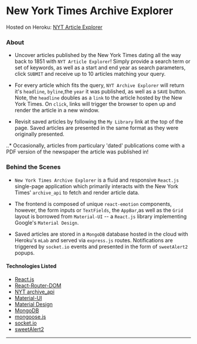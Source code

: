 # New York Times Archive Explorer

Hosted on Heroku: [NYT Article Explorer](https://quiet-island-12161.herokuapp.com/)

### About

* Uncover articles published by the New York Times dating all the way back to 1851 with `NYT Article Explorer`! Simply provide a search term or set of keywords, as well as a start and end year as search parameters, click `SUBMIT` and receive up to 10 articles matching your query. 

* For every article which fits the query, `NYT Archive Explorer` will return it's `headline`, `byline`,the `year` it was published, as well as a `SAVE` button. Note, the `headline` doubles as a `link` to the article hosted by the New York Times. On `click`, links will trigger the browser to open up and render the article in a new window.

* Revisit saved articles by following the `My Library` link at the top of the page. Saved articles are presented in the same format as they were originally presented.

..* Occasionally, articles from particulary 'dated' publications come with a PDF version of the newspaper the article was published in! 

### Behind the Scenes

* `New York Times Archive Explorer` is a fluid and responsive `React.js` single-page application which primarily interacts with the New York Times' `archive_api` to fetch and render article data. 

* The frontend is composed of unique `react-emotion` components, however, the form inputs or `TextFields`, the `AppBar`,as well as the `Grid` layout is borrowed from `Material-UI` -- a `React.js` library implementing Google's `Material Design`. 

* Saved articles are stored in a `MongoDB` database hosted in the cloud with Heroku's `mLab` and served via `express.js` routes. Notifications are triggered by `socket.io` events and presented in the form of `sweetAlert2` popups.

#### Technologies Listed

* [React.js](https://reactjs.org/)
* [React-Router-DOM](https://www.npmjs.com/package/react-router-dom)
* [NYT archive_api](https://developer.nytimes.com/)
* [Material-UI](https://material-ui.com/)
* [Material Design](https://material.io/design/)
* [MongoDB](https://www.mongodb.com)
* [mongoose.js](https://mongoosejs.com/)
* [socket.io](https://socket.io/)
* [sweetAlert2](https://sweetalert2.github.io/)

---




